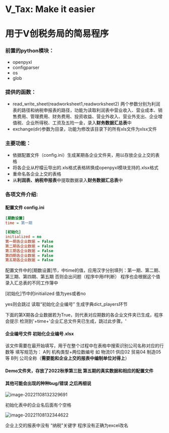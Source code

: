 V_Tax: Make it easier
====================

用于V创税务局的简易程序
====================

### 前置的python模块：
* openpyxl
* configparser
* os
* glob

### 提供的函数：
* read_write_sheet(readworksheet1,readworksheet2) 两个参数分别为利润表的路径和纳税申报表的路径，功能为读取利润表中营业收入、营业成本、销售费用、管理费用、财务费用、投资收益、营业外收入、营业外支出、企业增值税、企业所得税、工资及五险一金，录入**财务数据汇总表**中
* exchange(dir)参数为目录，功能为修改该目录下的所有xls文件为xlsx文件

### 主要功能：

* 依据配置文件（config.ini）生成某期各企业文件夹，用以存放企业上交的表格
* 将各企业从柠檬云导出的.xls格式表格转换成openpyxl模块支持的.xlsx格式
* 重命名各企业上交的表格
* 从**利润表、纳税申报表**中提取数据录入**财务数据汇总表**中

### 各项文件介绍:
#### 配置文件 config.ini
```ini
[期数设置]
time = 第一期

[初始化]
initialized = no
第一期各企业数据 = False
第二期各企业数据 = False
第三期各企业数据 = False
第四期各企业数据 = False
第五期各企业数据 = False
```

配置文件中的[期数设置]节，中time的值，应用汉字分别填列：第一期、第二期、第三期、第四期、第五期 否则会出问题（程序中用if判断）
程序也会根据这个值录入汇总表的不同工作簿中

[初始化]节中的initialized 值为yes或者no

yes则会跳过 读取“初始化企业编号” 生成字典dict_players环节

下面的第X期各企业数据若为True，则代表对应期数的各企业文件夹已生成，程序会提示 检测到'+time+'企业汇总文件夹已生成，跳过此步骤。'

#### 企业编号文件 初始化企业编号.xlsx
该文件需要在最开始填写，用于在整个过程中在表格中搜索识别公司名称对应的行数等
填写规范为：
A列 机构类型+两位数编号 如 物流01 供应02 贸易04 制造05等
B列 公司全称（**需要能和企业上交的报表中编制单位对得上**）

#### Demo文件夹，存放了2022秋季第三批 第五期的真实数据和相应的配置文件

#### 其他可能会出现的种种bug/错误 之后再细说

![image-20221108132329691](E:\Documents\GitHub\V_Tax\README\image-20221108132329691.png)

初始化表中的企业名后面有个空格

![image-20221108132344622](E:\Documents\GitHub\V_Tax\README\image-20221108132344622.png)

企业上交的报表中没有 “纳税”关键字 程序没有正确为excel改名








